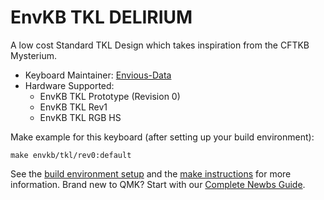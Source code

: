 # EnvKB TKL DELIRIUM


A low cost Standard TKL Design which takes inspiration from the CFTKB Mysterium.

* Keyboard Maintainer: [Envious-Data](https://github.com/envious-data)
* Hardware Supported: 
  * EnvKB TKL Prototype (Revision 0)
  * EnvKB TKL Rev1
  * EnvKB TKL RGB HS



Make example for this keyboard (after setting up your build environment):

```
make envkb/tkl/rev0:default
```


See the [build environment setup](https://docs.qmk.fm/#/getting_started_build_tools) and the [make instructions](https://docs.qmk.fm/#/getting_started_make_guide) for more information. Brand new to QMK? Start with our [Complete Newbs Guide](https://docs.qmk.fm/#/newbs).
